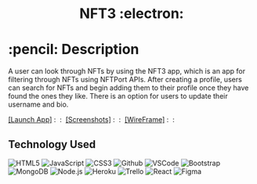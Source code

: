 <h1 align="center">NFT3 :electron:</h1>
<h1>:pencil: Description</h1>
<p> A user can look through NFTs by using the NFT3 app, which is an app for filtering through NFTs using NFTPort APIs. 
    After creating a profile, users can search for NFTs and begin adding them to their profile once they have found the ones they like.
    There is an option for users to update their username and bio.
</p>
<a href="#">[Launch App]<a> :&nbsp :&nbsp
<a href="#">[Screenshots]<a> :&nbsp :&nbsp
<a href="#">[WireFrame]<a> :&nbsp :&nbsp

<h2>Technology Used</h2>

![HTML5](https://img.shields.io/badge/-HTML5-333?style=flat&logo=html5)
![JavaScript](https://img.shields.io/badge/-JavaScript-333?style=flat&logo=javascript) 
![CSS3](https://img.shields.io/badge/-CSS-333?style=flat&logo=css3)
![Github](https://img.shields.io/badge/-GitHub-333?style=flat&logo=github)
![VSCode](https://img.shields.io/badge/-VS_Code-333?style=flat&logo=visualstudio)
![Bootstrap](https://img.shields.io/badge/-Bootstrap-333?style=flat&logo=bootstrap)
![MongoDB](https://img.shields.io/badge/-MongoDB-333?style=flat&logo=mongoDB)
![Node.js](https://img.shields.io/badge/-Node.js-333?style=flat&logo=node.js)
![Heroku](https://img.shields.io/badge/-Heroku-333?style=flat&logo=heroku)
![Trello](https://img.shields.io/badge/-Trello-333?style=flat&logo=trello)
![React](https://img.shields.io/badge/-React-333?style=flat&logo=react)
![Figma](https://img.shields.io/badge/-Figma-333?style=flat&logo=figma)